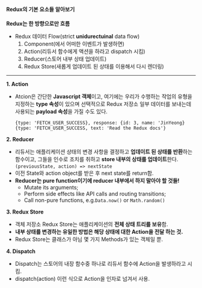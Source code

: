 #### Redux의 기본 요소들 알아보기

**Redux는 한 방향으로만 흐름**

- Redux 데이터 Flow(strict **unidurectuinal** data flow)
  1. Component(에서 어떠한 이벤트가 발생하면)
  2. Action(리듀서 함수에게 액션을 하라고 dispatch 시킴)
  3. Reducer(스토어 내부 상태 업데이트)
  4. Redux Store(새롭게 업데이트 된 상태를 이용해서 다시 렌더링)

---

**1. Action**

- Atcion은 간단한 **Javascript 객체**이고, 여기에는 우리가 수행하는 작업의 유형을 지정하는 **type 속성**이 있으며 선택적으로 Redux 저장소 일부 데이터를 보내는데 사용되는 **payload 속성**을 가질 수도 있다.

  `{type: 'FETCH_USER_SUCCESS}, response: {id: 3, name: 'JinYeong}`
  `{type: 'FETCH_USER_SUCCESS, text: 'Read the Redux docs'}`

**2. Reducer**

- 리듀서는 애플리케이션 상태의 변경 사항을 결정하고 **업데이트 된 상태를 반환**하는 함수이고, 그들을 인수로 조치를 취하고 **store 내부의 상태를 업데이트**한다.
  `(previousState, action) => nextState`
- 이전 State와 action object를 받은 후 next state를 return함.
- **Reducer는 pure function이기에 reducer 내부에서 하지 말아야 할 것들!**
  - Mutate its arguments;
  - Perform side effects like API calls and routing transitions;
  - Call non-pure functions, e.g.`Data.now()` or `Math.random()`

**3. Redux Store**

- 객체 저장소 Redux Store는 애플리케이션의 **전체 상태 트리를 보유**함.
- **내부 상태를 변경하는 유일한 방법은 해당 상태에 대한 Action을 전달 하는 것.**
- Redux Store는 클래스가 아님 몇 가지 Methods가 있는 객체일 뿐.

**4. Dispatch**

- Dispatch는 스토어의 내장 함수중 하나로 리듀서 함수에 Action을 발생하라고 시킴.
- dispatch(action) 이런 식으로 Action을 인자로 넘겨서 사용.
